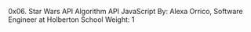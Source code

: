 0x06. Star Wars API
Algorithm
API
JavaScript
 By: Alexa Orrico, Software Engineer at Holberton School
 Weight: 1